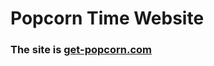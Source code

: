 Popcorn Time Website
======================

### The site is [get-popcorn.com](http://get-popcorn.com)
